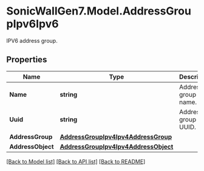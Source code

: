 # SonicWallGen7.Model.AddressGroupIpv6Ipv6
IPV6 address group.

## Properties

Name | Type | Description | Notes
------------ | ------------- | ------------- | -------------
**Name** | **string** | Address group name. | 
**Uuid** | **string** | Address group UUID. | [optional] [readonly] 
**AddressGroup** | [**AddressGroupIpv4Ipv4AddressGroup**](AddressGroupIpv4Ipv4AddressGroup.md) |  | [optional] 
**AddressObject** | [**AddressGroupIpv4Ipv4AddressObject**](AddressGroupIpv4Ipv4AddressObject.md) |  | [optional] 

[[Back to Model list]](../README.md#documentation-for-models) [[Back to API list]](../README.md#documentation-for-api-endpoints) [[Back to README]](../README.md)

